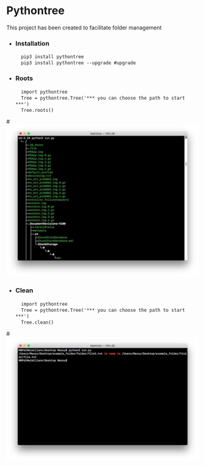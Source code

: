 # Pythontree

This project has been created to facilitate folder management

* ### Installation ###

		pip3 install pythontree
		pip3 install pythontree --upgrade #upgrade
		

* ### Roots ###
		
		import pythontree
		Tree = pythontree.Tree('*** you can choose the path to start ***')
		Tree.roots()
		
#![Alt text](https://raw.githubusercontent.com/MattVoid/pythontree/master/img/roots.jpg?raw=true)
* ### Clean ###

		import pythontree
		Tree = pythontree.Tree('*** you can choose the path to start ***')
		Tree.clean()
		
#![Alt text](https://raw.githubusercontent.com/MattVoid/pythontree/master/img/clean.jpg?raw=true)
